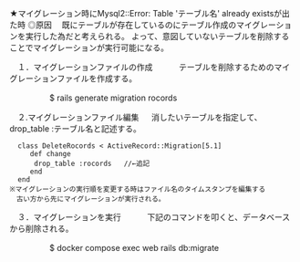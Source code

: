 ★マイグレーション時にMysql2::Error: Table 'テーブル名' already existsが出た時
◎原因
　既にテーブルが存在しているのにテーブル作成のマイグレーションを実行した為だと考えられる。
  よって、意図していないテーブルを削除することでマイグレーションが実行可能になる。
  
　１．マイグレーションファイルの作成
　　　テーブルを削除するためのマイグレーションファイルを作成する。

　　　　　$ rails generate migration rocords

　２.マイグレーションファイル編集
  　 消したいテーブルを指定して、drop_table :テーブル名と記述する。

      class DeleteRocords < ActiveRecord::Migration[5.1]
         def change
  	      drop_table :rocords   //←追記
         end
      end
    ※マイグレーションの実行順を変更する時はファイル名のタイムスタンプを編集する
    　古い方から先にマイグレーションが実行される。

　３．マイグレーションを実行
　　　下記のコマンドを叩くと、データベースから削除される。

　　　　　$ docker compose exec web rails db:migrate
